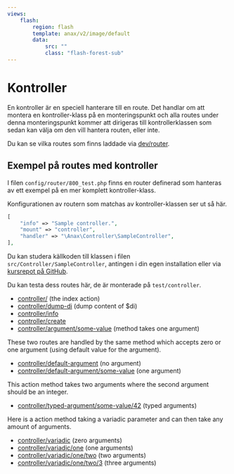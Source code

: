 ```yaml
---
views:
    flash:
        region: flash
        template: anax/v2/image/default
        data:
            src: ""
            class: "flash-forest-sub"
---
```

Kontroller
==========================

En kontroller är en speciell hanterare till en route. Det handlar om att montera en kontroller-klass på en monteringspunkt och alla routes under denna monteringspunkt kommer att dirigeras till kontrollerklassen som sedan kan välja om den vill hantera routen, eller inte.

Du kan se vilka routes som finns laddade via [dev/router](dev/router).



Exempel på routes med kontroller
------------------------

I filen `config/router/800_test.php` finns en router definerad som hanteras av ett exempel på en mer komplett kontroller-klass.

Konfigurationen av routern som matchas av kontroller-klassen ser ut så här.

```php
[
    "info" => "Sample controller.",
    "mount" => "controller",
    "handler" => "\Anax\Controller\SampleController",
],
```

Du kan studera källkoden till klassen i filen `src/Controller/SampleController`, antingen i din egen installation eller via [kursrepot på GitHub](https://github.com/dbwebb-se/ramverk1/blob/master/example/redovisa/src/Controller/SampleController.php).

Du kan testa dess routes här, de är monterade på `test/controller`.

* [controller/](test/controller) (the index action)
* [controller/dump-di](test/controller/dump-di) (dump content of \$di)
* [controller/info](test/controller/info)
* [controller/create](test/controller/create)
* [controller/argument/some-value](test/controller/argument/some-value) (method takes one argument)

These two routes are handled by the same method which accepts zero or one argument (using default value for the argument).

* [controller/default-argument](test/controller/default-argument) (no argument)
* [controller/default-argument/some-value](test/controller/default-argument/some-value) (one argument)

This action method takes two arguments where the second argument should be an integer.

* [controller/typed-argument/some-value/42](test/controller/typed-argument/some-value/42) (typed arguments)

Here is a action method taking a variadic parameter and can then take any amount of arguments.

* [controller/variadic](test/controller/variadic) (zero arguments)
* [controller/variadic/one](test/controller/variadic/one) (one arguments)
* [controller/variadic/one/two](test/controller/variadic/one/two) (two arguments)
* [controller/variadic/one/two/3](test/controller/variadic/one/two/3) (three arguments)
